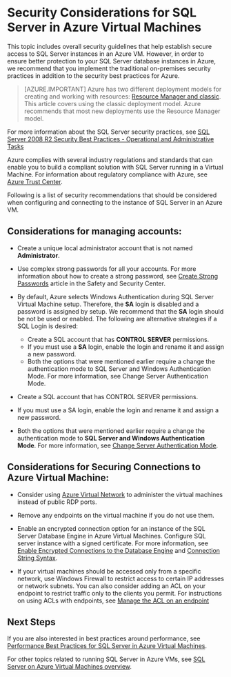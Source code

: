 <!-- rename to virtual-machines-windows-sql-security -->

<properties 
	pageTitle="Security Considerations for SQL Server in Azure | Azure"
	description="This topic refers to resources created with the classic deployment model, and provides general guidance for securing SQL Server running in an Azure Virtual Machine."
	services="virtual-machines"
	documentationCenter="na"
	authors="rothja"
	manager="jeffreyg"
   editor="monicar"    
   tags="azure-service-management"/>
<tags
	ms.service="virtual-machines"
	ms.date="12/04/2015"
	wacn.date=""/>

# Security Considerations for SQL Server in Azure Virtual Machines

This topic includes overall security guidelines that help establish secure access to SQL Server instances in an Azure VM. However, in order to ensure better protection to your SQL Server database instances in Azure, we recommend that you implement the traditional on-premises security practices in addition to the security best practices for Azure.

> [AZURE.IMPORTANT] Azure has two different deployment models for creating and working with resources:  [Resource Manager and classic](/documentation/articles/resource-manager-deployment-model/).  This article covers using the classic deployment model. Azure recommends that most new deployments use the Resource Manager model.
 

For more information about the SQL Server security practices, see [SQL Server 2008 R2 Security Best Practices - Operational and Administrative Tasks](http://download.microsoft.com/download/1/2/A/12ABE102-4427-4335-B989-5DA579A4D29D/SQL_Server_2008_R2_Security_Best_Practice_Whitepaper.docx)

Azure complies with several industry regulations and standards that can enable you to build a compliant solution with SQL Server running in a Virtual Machine. For information about regulatory compliance with Azure, see [Azure Trust Center](/support/trust-center/).

Following is a list of security recommendations that should be considered when configuring and connecting to the instance of SQL Server in an Azure VM.

## Considerations for managing accounts:

- Create a unique local administrator account that is not named **Administrator**.

- Use complex strong passwords for all your accounts. For more information about how to create a strong password, see [Create Strong Passwords](http://go.microsoft.com/fwlink/?LinkId=293596) article in the Safety and Security Center.

- By default, Azure selects Windows Authentication during SQL Server Virtual Machine setup. Therefore, the **SA** login is disabled and a password is assigned by setup. We recommend that the **SA** login should be not be used or enabled. The following are alternative strategies if a SQL Login is desired:
	- Create a SQL account that has **CONTROL SERVER** permissions.
	- If you must use a **SA** login, enable the login and rename it and assign a new password.
	- Both the options that were mentioned earlier require a change the authentication mode to SQL Server and Windows Authentication Mode. For more information, see Change Server Authentication Mode.

- Create a SQL account that has CONTROL SERVER permissions.

- If you must use a SA login, enable the login and rename it and assign a new password.

- Both the options that were mentioned earlier require a change the authentication mode to **SQL Server and Windows Authentication Mode**. For more information, see [Change Server Authentication Mode](https://msdn.microsoft.com/zh-cn/library/ms188670.aspx).

## Considerations for Securing Connections to Azure Virtual Machine:

- Consider using [Azure Virtual Network](/documentation/articles/virtual-networks-overview/) to administer the virtual machines instead of public RDP ports.

- Remove any endpoints on the virtual machine if you do not use them.

- Enable an encrypted connection option for an instance of the SQL Server Database Engine in Azure Virtual Machines. Configure SQL server instance with a signed certificate. For more information, see [Enable Encrypted Connections to the Database Engine](https://msdn.microsoft.com/zh-cn/library/ms191192.aspx) and [Connection String Syntax](https://msdn.microsoft.com/zh-cn/library/ms254500.aspx).

- If your virtual machines should be accessed only from a specific network, use Windows Firewall to restrict access to certain IP addresses or network subnets. You can also consider adding an ACL on your endpoint to restrict traffic only to the clients you permit. For instructions on using ACLs with endpoints, see [Manage the ACL on an endpoint](/documentation/articles/virtual-machines-linux-classic-setup-endpoints/#manage-the-acl-on-an-endpoint)

## Next Steps

If you are also interested in best practices around performance, see [Performance Best Practices for SQL Server in Azure Virtual Machines](/documentation/articles/virtual-machines-windows-sql-performance/).

For other topics related to running SQL Server in Azure VMs, see [SQL Server on Azure Virtual Machines overview](/documentation/articles/virtual-machines-windows-sql-server-iaas-overview/).

